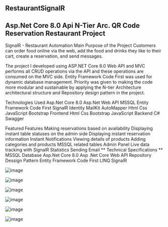 ## RestaurantSignalR
## Asp.Net Core 8.0 Api N-Tier Arc. QR Code Reservation Restaurant Project

SignalR - Restaurant Automation Main Purpose of the Project Customers can order food online via the web, add the food and drinks they like to their cart, create a reservation, and send messages.

The project I developed using ASP.NET Core 8.0 Web API and MVC performs all CRUD operations via the API and these operations are consumed on the MVC side. Entity Framework Code First was used for dynamic database management. Priority was given to making the code more modular and sustainable by applying the N-tier Architecture architectural structure and Repository design pattern in the project.

Technologies Used Asp.Net Core 8.0 Asp.Net Web API MSSQL Entity Framework Code First SignalR Identity MailKit AutoMapper Html Css JavaScript Bootstrap Frontend Html Css Bootstrap JavaScript Backend C# Swagger

Featured Features Making reservations based on availability Displaying instant table statuses on the admin side Displaying instant reservation information Instant Notifications Viewing details of products Adding categories and products MSSQL related tables Admin Panel Live data tracking with SignalR Statistics Sending Email 
** Technical Specifications **
MSSQL Database 
Asp.Net Core 8.0 
Asp .Net Core Web API 
Repository Dessign Pattern
Entity Framework Code First
LINQ 
SignalR

![image](https://github.com/receptuna/RestaurantSignalR/assets/2880274/c93103f9-641f-4772-9114-73e74f14dde8)

![image](https://github.com/receptuna/RestaurantSignalR/assets/2880274/228fcef8-31dd-4e57-b6a7-9e346ad62788)

![image](https://github.com/receptuna/RestaurantSignalR/assets/2880274/7533bde0-1bde-426c-8e1e-6444660c05e9)

![image](https://github.com/receptuna/RestaurantSignalR/assets/2880274/25678dc9-70a4-4327-86e6-c113fbda2e24)

![image](https://github.com/receptuna/RestaurantSignalR/assets/2880274/cbe55f59-daaf-452a-8ea4-65d3e04668be)

![image](https://github.com/receptuna/RestaurantSignalR/assets/2880274/c15869fa-42f4-42b0-b6c7-7d5a060fbdeb)



